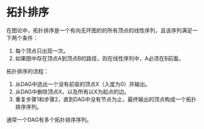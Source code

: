 <!--
 * @Date: 2022-08-28 21:15:03
 * @LastEditors: zhangjiuchao zhangjiuchao@bytedance.com
 * @LastEditTime: 2022-08-28 21:26:19
-->
拓扑排序
==============

在图论中，拓扑排序是一个有向无环图的的所有顶点的线性序列，且该序列满足一下两个条件：
1. 每个顶点只出现一次。
2. 如果图中存在顶点A到顶点B的路径，则在线性序列中，A必须在B前面。

拓扑排序的流程：
1. 从DAG中选出一个没有前驱的顶点X（入度为0）并输出。
2. 从DAG中删除顶点X，以及所有以X为起点的边。
3. 重复步骤1和步骤2，直到DAG中没有节点为止，最终输出的顶点构成一个拓扑排序序列。

通常一个DAG有多个拓扑排序序列。

